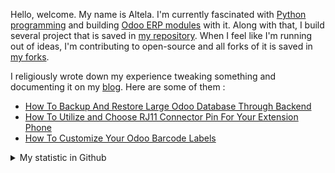 Hello, welcome. My name is Altela. I'm currently fascinated with [Python programming](https://github.com/python) and building [Odoo ERP modules](https://apps.odoo.com/apps/browse?repo_maintainer_id=276647) with it. Along with that, I build several project that is saved in [my repository](https://github.com/altela?tab=repositories). When I feel like I'm running out of ideas, I'm contributing to open-source and all forks of it is saved in [my forks](https://github.com/projectflakes).


I religiously wrote down my experience tweaking something and documenting it on my [blog](https://www.projectflakes.com). Here are some of them :
<!-- BLOG-POST-LIST:START -->
- [How To Backup And Restore Large Odoo Database Through Backend](https://www.projectflakes.com/2022/04/how-to-backup-and-restore-large-odoo.html)
- [How To Utilize and Choose RJ11 Connector Pin For Your Extension Phone](https://www.projectflakes.com/2022/04/how-to-utilize-and-choose-rj11.html)
- [How To Customize Your Odoo Barcode Labels](https://www.projectflakes.com/2022/04/how-to-customize-your-odoo-barcode.html)
<!-- BLOG-POST-LIST:END -->


<details>
    <summary>My statistic in Github</summary>
<div>

<img height="154" src="https://github-readme-stats.vercel.app/api?username=altela&count_private=true&theme=github_dark&hide_border=true&show_icons=true&include_all_commits=true&hide_rank=false&custom_title=Activity%20On%20GitHub" />
  
<img height="154" src="https://github-readme-stats.vercel.app/api/top-langs/?username=altela&layout=compact&theme=github_dark&&langs_count=10&hide_border=true&custom_title=Repository's%20Composition%20Languages" />
</div>
    
<!--START_SECTION:waka-->

```text
Python   18 hrs 2 mins   ████████████████████░░░░░   80.40 %
XML      3 hrs 27 mins   ████░░░░░░░░░░░░░░░░░░░░░   15.43 %
HTML     32 mins         ▓░░░░░░░░░░░░░░░░░░░░░░░░   02.44 %
CSS      23 mins         ▒░░░░░░░░░░░░░░░░░░░░░░░░   01.73 %
```

<!--END_SECTION:waka-->

</details>

<!-- Waka documentation : https://medium.com/@JakenH/show-off-your-coding-stats-on-your-github-profile-using-wakatime-ce3ceb1063b5 -->
